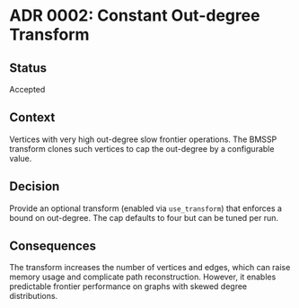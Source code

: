 # ADR 0002: Constant Out-degree Transform

## Status
Accepted

## Context
Vertices with very high out-degree slow frontier operations. The BMSSP transform
clones such vertices to cap the out-degree by a configurable value.

## Decision
Provide an optional transform (enabled via `use_transform`) that enforces a
bound on out-degree. The cap defaults to four but can be tuned per run.

## Consequences
The transform increases the number of vertices and edges, which can raise memory
usage and complicate path reconstruction. However, it enables predictable
frontier performance on graphs with skewed degree distributions.

